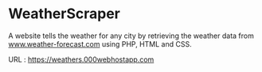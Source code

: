 # WeatherScraper
A website tells the weather for any city by retrieving the weather data from www.weather-forecast.com using PHP, HTML and CSS.

URL : https://weathers.000webhostapp.com
